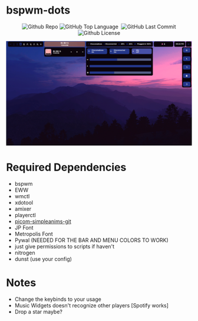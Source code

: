 # bspwm-dots
<p align="center">
  <img alt="Github Repo" src="https://img.shields.io/badge/BSPWM-EWW-blue" />
  <img alt="GitHub Top Language" src="https://img.shields.io/github/languages/top/Jayy-Dev/bspwm-dots" />
  <img alt="" src="https://img.shields.io/github/repo-size/Jayy-Dev/bspwm-dots" />
  <img alt="GitHub Last Commit" src="https://img.shields.io/github/last-commit/Jayy-Dev/bspwm-dots" />
  <img alt="Github License" src="https://img.shields.io/github/license/Jayy-Dev/bspwm-dots" />
</p>

<p align="center">
  <img alt="Preview" src="https://github.com/Jayy-Dev/bspwm-dots/blob/main/preview/preview.png?raw=true") />
</p>

# Required Dependencies
+ bspwm
+ EWW
+ wmctl
+ xdotool
+ amixer
+ playerctl
+ [picom-simpleanims-git](https://aur.archlinux.org/packages/picom-simpleanims-git)
+ JP Font
+ Metropolis Font
+ Pywal (NEEDED FOR THE BAR AND MENU COLORS TO WORK)
+ just give permissions to scripts if haven't
+ nitrogen
+ dunst (use your config)

# Notes
+ Change the keybinds to your usage
+ Music Widgets doesn't recognize other players [Spotify works]
+ Drop a star maybe?
